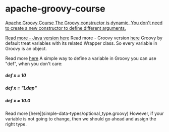 # apache-groovy-course

<a href="https://github.com/danvega/apache-groovy-course/tree/master/ast/transformations/.idea">
Apache Groovy Course
The Groovy constructor is dynamic. You don't need to create a new constructor to define different arguments.

Read more - Java version [here](01-getting-started/java-to-groovy/start.groovy)
Read more - Groovy version [here](01-getting-started/java-to-groovy/finish.groovy)
Groovy by default treat variables with its related Wrapper class. So every variable in Groovy is an object.

Read more [here](simple-data-types/wrapper_classes.groovy)
A simple way to define a variable in Groovy you can use "def", when you don't care:
<h5>def x = 10</h5>
<h5>def x = "Ldap"</h5>
<h5>def x = 10.0</h5>
Read more [here](simple-data-types/optional_type.groovy)
However, if your variable is not going to change, then we should go ahead and assign the right type.